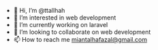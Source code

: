 - 👋 Hi, I’m @ttallhah
- 👀 I’m interested in web development
- 🌱 I’m currently working on laravel
- 💞️ I’m looking to collaborate on web development 
- 📫 How to reach me miantalhafazal@gmail.com 

<!---
ttallhah/ttallhah is a ✨ special ✨ repository because its `README.md` (this file) appears on your GitHub profile.
You can click the Preview link to take a look at your changes.
--->
